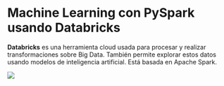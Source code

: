 # Machine Learning con PySpark usando Databricks

**Databricks** es una herramienta cloud usada para procesar y realizar transformaciones sobre Big Data. También permite explorar estos datos usando modelos de inteligencia artificial. Está basada en Apache Spark.

![](https://images.squarespace-cdn.com/content/v1/5feb53185d3dab691b47361b/1609930650139-9NRI63XUJ29Y7E9LEA9G/12eca-machine-learning.gif?format=750w)
